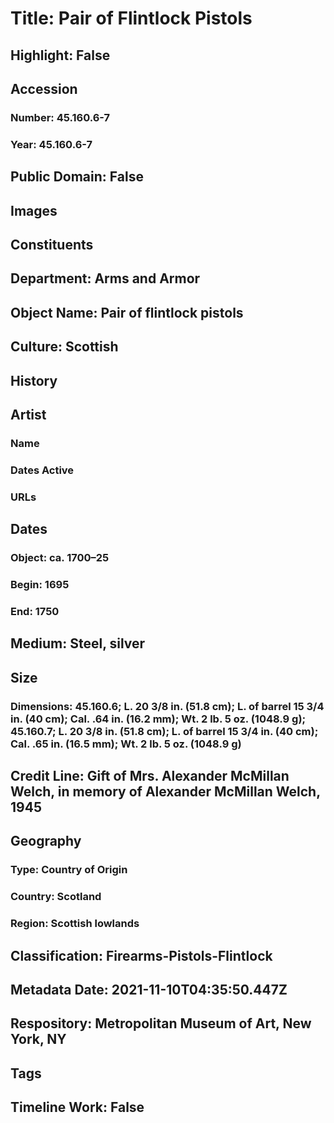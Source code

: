 # Title: Pair of Flintlock Pistols
## Highlight: False
## Accession
### Number: 45.160.6-7
### Year: 45.160.6-7
## Public Domain: False
## Images
## Constituents
## Department: Arms and Armor
## Object Name: Pair of flintlock pistols
## Culture: Scottish
## History
## Artist
### Name
### Dates Active
### URLs
## Dates
### Object: ca. 1700–25
### Begin: 1695
### End: 1750
## Medium: Steel, silver
## Size
### Dimensions: 45.160.6; L. 20 3/8 in. (51.8 cm); L. of barrel 15 3/4 in. (40 cm); Cal. .64 in. (16.2 mm); Wt. 2 lb. 5 oz. (1048.9 g); 45.160.7; L. 20 3/8 in. (51.8 cm); L. of barrel 15 3/4 in. (40 cm); Cal. .65 in. (16.5 mm); Wt. 2 lb. 5 oz. (1048.9 g)
## Credit Line: Gift of Mrs. Alexander McMillan Welch, in memory of Alexander McMillan Welch, 1945
## Geography
### Type: Country of Origin
### Country: Scotland
### Region: Scottish lowlands
## Classification: Firearms-Pistols-Flintlock
## Metadata Date: 2021-11-10T04:35:50.447Z
## Respository: Metropolitan Museum of Art, New York, NY
## Tags
## Timeline Work: False